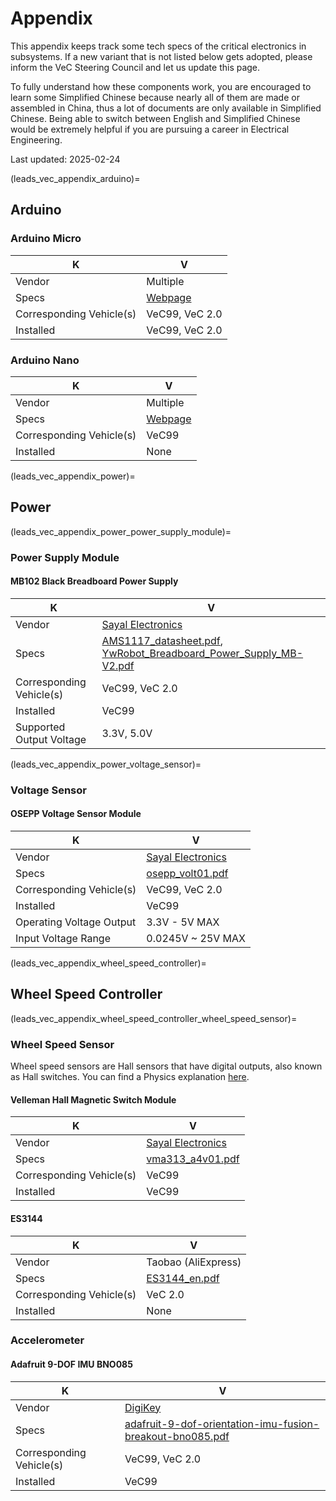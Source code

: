 # Appendix

This appendix keeps track some tech specs of the critical electronics in subsystems. If a new variant that is not listed
below gets adopted, please inform the VeC Steering Council and let us update this page.

To fully understand how these components work, you are encouraged to learn some Simplified Chinese because nearly all of
them are made or assembled in China, thus a lot of documents are only available in Simplified Chinese. Being able to
switch between English and Simplified Chinese would be extremely helpful if you are pursuing a career in Electrical
Engineering.

Last updated: 2025-02-24

(leads_vec_appendix_arduino)=

## Arduino

### Arduino Micro

| K                        | V                                                 |
|--------------------------|---------------------------------------------------|
| Vendor                   | Multiple                                          |
| Specs                    | [Webpage](https://docs.arduino.cc/hardware/micro) |
| Corresponding Vehicle(s) | VeC99, VeC 2.0                                    |
| Installed                | VeC99, VeC 2.0                                    |

### Arduino Nano

| K                        | V                                                |
|--------------------------|--------------------------------------------------|
| Vendor                   | Multiple                                         |
| Specs                    | [Webpage](https://docs.arduino.cc/hardware/nano) |
| Corresponding Vehicle(s) | VeC99                                            |
| Installed                | None                                             |

(leads_vec_appendix_power)=

## Power

(leads_vec_appendix_power_power_supply_module)=

### Power Supply Module

#### MB102 Black Breadboard Power Supply

| K                        | V                                                                                                                                                            |
|--------------------------|--------------------------------------------------------------------------------------------------------------------------------------------------------------|
| Vendor                   | [Sayal Electronics](https://secure.sayal.com/STORE4/prodetails.php?SKU=257029)                                                                               |
| Specs                    | [AMS1117_datasheet.pdf](../_static/AMS1117_datasheet.pdf), [YwRobot_Breadboard_Power_Supply_MB-V2.pdf](../_static/YwRobot_Breadboard_Power_Supply_MB-V2.pdf) |
| Corresponding Vehicle(s) | VeC99, VeC 2.0                                                                                                                                               |
| Installed                | VeC99                                                                                                                                                        |
| Supported Output Voltage | 3.3V, 5.0V                                                                                                                                                   |

(leads_vec_appendix_power_voltage_sensor)=

### Voltage Sensor

#### OSEPP Voltage Sensor Module

| K                        | V                                                                              |
|--------------------------|--------------------------------------------------------------------------------|
| Vendor                   | [Sayal Electronics](https://secure.sayal.com/STORE4/prodetails.php?SKU=246716) |
| Specs                    | [osepp_volt01.pdf](../_static/osepp_volt01.pdf)                                |
| Corresponding Vehicle(s) | VeC99, VeC 2.0                                                                 |
| Installed                | VeC99                                                                          |
| Operating Voltage Output | 3.3V - 5V MAX                                                                  |
| Input Voltage Range      | 0.0245V ~ 25V MAX                                                              |

(leads_vec_appendix_wheel_speed_controller)=

## Wheel Speed Controller

(leads_vec_appendix_wheel_speed_controller_wheel_speed_sensor)=

### Wheel Speed Sensor

Wheel speed sensors are Hall sensors that have digital outputs, also known as Hall switches. You can find a Physics
explanation [here](../_static/Introduction%20and%20Application%20of%20Hall%20Devices.pdf).

#### Velleman Hall Magnetic Switch Module

| K                        | V                                                                              |
|--------------------------|--------------------------------------------------------------------------------|
| Vendor                   | [Sayal Electronics](https://secure.sayal.com/STORE4/prodetails.php?SKU=248124) |
| Specs                    | [vma313_a4v01.pdf](../_static/vma313_a4v01.pdf)                                |
| Corresponding Vehicle(s) | VeC99                                                                          |
| Installed                | VeC99                                                                          |

#### ES3144

| K                        | V                                         |
|--------------------------|-------------------------------------------|
| Vendor                   | Taobao (AliExpress)                       |
| Specs                    | [ES3144_en.pdf](../_static/ES3144_en.pdf) |
| Corresponding Vehicle(s) | VeC 2.0                                   |
| Installed                | None                                      |

### Accelerometer

#### Adafruit 9-DOF IMU BNO085

| K                        | V                                                                                                                                                              |
|--------------------------|----------------------------------------------------------------------------------------------------------------------------------------------------------------|
| Vendor                   | [DigiKey](https://www.digikey.com/en/products/detail/adafruit-industries-llc/4754/13426653?s=N4IgjCBcoLQBxVAYygMwIYBsDOBTANCAPZQDa4ArAEwIC6AvvYVWSACwDsFbIDQA) |
| Specs                    | [adafruit-9-dof-orientation-imu-fusion-breakout-bno085.pdf](../_static/adafruit-9-dof-orientation-imu-fusion-breakout-bno085.pdf)                              |
| Corresponding Vehicle(s) | VeC99, VeC 2.0                                                                                                                                                 |
| Installed                | VeC99                                                                                                                                                          |